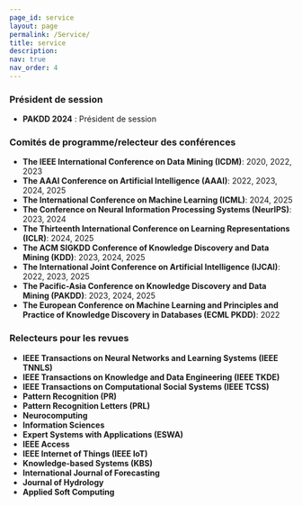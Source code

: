 ```yaml
---
page_id: service
layout: page
permalink: /Service/
title: service
description: 
nav: true
nav_order: 4
---
```


### Président de session 
- **PAKDD 2024** : Président de session

### Comités de programme/relecteur des conférences
- **The IEEE International Conference on Data Mining (ICDM)**: 2020, 2022, 2023
- **The AAAI Conference on Artificial Intelligence (AAAI)**: 2022, 2023, 2024, 2025
- **The International Conference on Machine Learning (ICML)**: 2024, 2025
- **The Conference on Neural Information Processing Systems (NeurIPS)**: 2023, 2024
- **The Thirteenth International Conference on Learning Representations (ICLR)**: 2024, 2025
- **The ACM SIGKDD Conference of Knowledge Discovery and Data Mining (KDD)**: 2023, 2024, 2025
- **The International Joint Conference on Artificial Intelligence (IJCAI)**: 2022, 2023, 2025
- **The Pacific-Asia Conference on Knowledge Discovery and Data Mining (PAKDD)**: 2023, 2024, 2025
- **The European Conference on Machine Learning and Principles and Practice of Knowledge Discovery in Databases (ECML PKDD)**: 2022


### Relecteurs pour les revues
- **IEEE Transactions on Neural Networks and Learning Systems (IEEE TNNLS)**
- **IEEE Transactions on Knowledge and Data Engineering (IEEE TKDE)**
- **IEEE Transactions on Computational Social Systems (IEEE TCSS)**
- **Pattern Recognition (PR)**
- **Pattern Recognition Letters (PRL)**
- **Neurocomputing**
- **Information Sciences**
- **Expert Systems with Applications (ESWA)**
- **IEEE Access**
- **IEEE Internet of Things (IEEE IoT)**
- **Knowledge-based Systems (KBS)**
- **International Journal of Forecasting**
- **Journal of Hydrology**
- **Applied Soft Computing**


